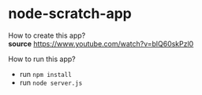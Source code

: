 # node-scratch-app

How to create this app?  
**source**
https://www.youtube.com/watch?v=blQ60skPzl0
  
How to run this app?  
- run `npm install`  
- run `node server.js`